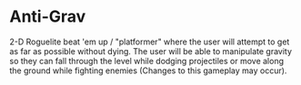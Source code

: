 # Anti-Grav
2-D Roguelite beat 'em up / "platformer" where the user will attempt to get as far as possible without dying. The user will be able to manipulate gravity so they can fall through the level while dodging projectiles or move along the ground while fighting enemies (Changes to this gameplay may occur).
